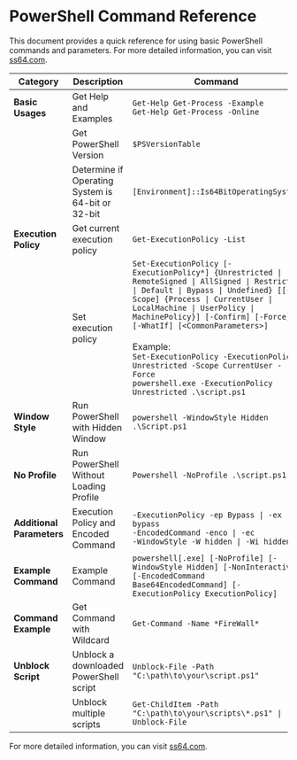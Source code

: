 # PowerShell Command Reference

This document provides a quick reference for using basic PowerShell commands and parameters. For more detailed information, you can visit [ss64.com](https://ss64.com/ps/).

| **Category**                 | **Description**                                      | **Command**                                                                                                                                                                                                                     |
|------------------------------|------------------------------------------------------|---------------------------------------------------------------------------------------------------------------------------------------------------------------------------------------------------------------------------------|
| **Basic Usages**             | Get Help and Examples                                | `Get-Help Get-Process -Example`<br>`Get-Help Get-Process -Online`                                                                                                                                                               |
|                              | Get PowerShell Version                               | `$PSVersionTable`                                                                                                                                                                                                               |
|                              | Determine if Operating System is 64-bit or 32-bit    | `[Environment]::Is64BitOperatingSystem`                                                                                                                                                                                         |
| **Execution Policy**         | Get current execution policy                         | `Get-ExecutionPolicy -List`                                                                                                                                                                                                     |
|                              | Set execution policy                                 | `Set-ExecutionPolicy [-ExecutionPolicy*] {Unrestricted \| RemoteSigned \| AllSigned \| Restricted \| Default \| Bypass \| Undefined} [[-Scope] {Process \| CurrentUser \| LocalMachine \| UserPolicy \| MachinePolicy}] [-Confirm] [-Force] [-WhatIf] [<CommonParameters>]`<br><br>Example:<br>`Set-ExecutionPolicy -ExecutionPolicy Unrestricted -Scope CurrentUser -Force`<br>`powershell.exe -ExecutionPolicy Unrestricted .\script.ps1`  |
| **Window Style**             | Run PowerShell with Hidden Window                    | `powershell -WindowStyle Hidden .\Script.ps1`                                                                                                                                                                                   |
| **No Profile**               | Run PowerShell Without Loading Profile               | `Powershell -NoProfile .\script.ps1`                                                                                                                                                                                            |
| **Additional Parameters**    | Execution Policy and Encoded Command                 | `-ExecutionPolicy -ep Bypass \| -ex bypass `<br>`-EncodedCommand -enco \| -ec`<br>`-WindowStyle -W hidden \| -Wi hidden`                                                                                                                                           |
| **Example Command**          | Example Command                                      | `powershell[.exe] [-NoProfile] [-WindowStyle Hidden] [-NonInteractive] [-EncodedCommand Base64EncodedCommand] [-ExecutionPolicy ExecutionPolicy]`                                                                               |
| **Command Example**          | Get Command with Wildcard                            | `Get-Command -Name *FireWall*`                                                                                                                                                                                                  |
| **Unblock Script**           | Unblock a downloaded PowerShell script               | `Unblock-File -Path "C:\path\to\your\script.ps1"`                                                                                                                                                                               |
|                              | Unblock multiple scripts                             | `Get-ChildItem -Path "C:\path\to\your\scripts\*.ps1" \| Unblock-File`                                                                                                                                                              |

For more detailed information, you can visit [ss64.com](https://ss64.com/ps/).
